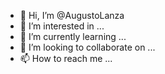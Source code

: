 - 👋 Hi, I’m @AugustoLanza
- 👀 I’m interested in ...
- 🌱 I’m currently learning ...
- 💞️ I’m looking to collaborate on ...
- 📫 How to reach me ...

<!---
AugustoLanza/AugustoLanza is a ✨ special ✨ repository because its `README.md` (this file) appears on your GitHub profile.
You can click the Preview link to take a look at your changes.
--->
